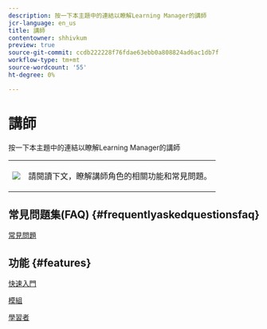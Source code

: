 ```yaml
---
description: 按一下本主題中的連結以瞭解Learning Manager的講師
jcr-language: en_us
title: 講師
contentowner: shhivkum
preview: true
source-git-commit: ccdb222228f76fdae63ebb0a808824ad6ac1db7f
workflow-type: tm+mt
source-wordcount: '55'
ht-degree: 0%

---
```




# 講師

按一下本主題中的連結以瞭解Learning Manager的講師

<table> 
 <tbody>
  <tr> 
   <td><img src="assets/instructoricon.jpg"></td> 
   <td><p>請閱讀下文，瞭解講師角色的相關功能和常見問題。</p></td> 
  </tr> 
 </tbody>
</table>

## 常見問題集(FAQ) {#frequentlyaskedquestionsfaq}

[常見問題](instructors/frequently-asked-questions-for-instructors.md)

## 功能 {#features}

[快速入門](instructors/feature-summary/getting-started.md)

[模組](instructors/feature-summary/modules.md)

[學習者](instructors/feature-summary/learners.md)
